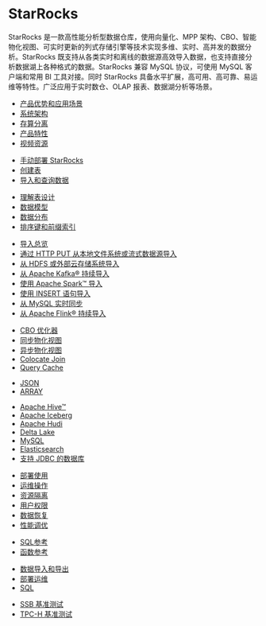 # StarRocks

  StarRocks 是一款高性能分析型数据仓库，使用向量化、MPP 架构、CBO、智能物化视图、可实时更新的列式存储引擎等技术实现多维、实时、高并发的数据分析。StarRocks 既支持从各类实时和离线的数据源高效导入数据，也支持直接分析数据湖上各种格式的数据。StarRocks 兼容 MySQL 协议，可使用 MySQL 客户端和常用 BI 工具对接。同时 StarRocks 具备水平扩展，高可用、高可靠、易运维等特性。广泛应用于实时数仓、OLAP 报表、数据湖分析等场景。

<NavBox>
<NavBoxPart title="StarRocks 入门">
<NavBoxPartItem title="产品介绍​">

- [产品优势和应用场景](/introduction/what_is_starrocks)
- [系统架构](/introduction/system_architecture)
- [存算分离](/deployment/deploy_shared_data)
- [产品特性](/introduction/features)
- [视频资源](/faq/Video)

</NavBoxPartItem>
</NavBoxPart>

<NavBoxPart>
<NavBoxPartItem title="快速开始​">

- [手动部署 StarRocks](/quick_start/Deploy)
- [创建表](/quick_start/Create_table)
- [导入和查询数据](/quick_start/Import_and_query)

</NavBoxPartItem>
</NavBoxPart>
</NavBox>

<NavBox>
<NavBoxPart title="表设计​">
<NavBoxPartItem>

- [理解表设计](/table_design/StarRocks_table_design)
- [数据模型](/table_design/table_types/table_types)
- [数据分布](/table_design/Data_distribution)
- [排序键和前缀索引](/table_design/Sort_key)

</NavBoxPartItem>
</NavBoxPart>

<NavBoxPart title="数据导入​">
<NavBoxPartItem>

- [导入总览](/loading/Loading_intro)
- [通过 HTTP PUT 从本地文件系统或流式数据源导入](/loading/StreamLoad)
- [从 HDFS 或外部云存储系统导入](/loading/BrokerLoad)
- [从 Apache Kafka® 持续导入](/loading/RoutineLoad)
- [使用 Apache Spark™ 导入](/loading/SparkLoad)
- [使用 INSERT 语句导入](/loading/InsertInto)
- [从 MySQL 实时同步](/loading/Flink_cdc_load)
- [从 Apache Flink® 持续导入](/loading/Flink-connector-starrocks)

</NavBoxPartItem>
</NavBoxPart>
</NavBox>

<NavBox>
<NavBoxPart title="数据查询​">
<NavBoxPartItem title="提高查询性能">

- [CBO 优化器](/using_starrocks/Cost_based_optimizer)
- [同步物化视图](/using_starrocks/Materialized_view-single_table)
- [异步物化视图](/using_starrocks/Materialized_view)
- [Colocate Join](/using_starrocks/Colocate_join)
- [Query Cache](/using_starrocks/query_cache)

</NavBoxPartItem>
<NavBoxPartItem title="查询半结构化数据">

- [JSON](/sql-reference/sql-statements/data-types/JSON)
- [ARRAY](/sql-reference/sql-statements/data-types/Array)

</NavBoxPartItem>
</NavBoxPart>

<NavBoxPart>
<NavBoxPartItem title="查询外部数据源​">

- [Apache Hive™](/data_source/catalog/hive_catalog)
- [Apache Iceberg](/data_source/catalog/iceberg_catalog)
- [Apache Hudi](/data_source/catalog/hudi_catalog)
- [Delta Lake](/data_source/catalog/deltalake_catalog)
- [MySQL](/data_source/External_table#mysql-外部表)
- [Elasticsearch](/data_source/External_table#elasticsearch-外部表)
- [支持 JDBC 的数据库](/data_source/catalog/jdbc_catalog)

</NavBoxPartItem>
</NavBoxPart>
</NavBox>

<NavBox>
<NavBoxPart title="管理 StarRocks">
<NavBoxPartItem>

- [部署使用](/administration/Build_in_docker)
- [运维操作](/administration/Scale_up_down)
- [资源隔离](/administration/monitor_manage_big_queries)
- [用户权限](/administration/privilege_overview)
- [数据恢复](/administration/Data_recovery)
- [性能调优](/administration/Query_planning)

</NavBoxPartItem>
</NavBoxPart>

<NavBoxPart title="参考​">
<NavBoxPartItem>

- [SQL参考](/sql-reference/sql-statements/account-management/ALTER%20USER)
- [函数参考](/sql-reference/sql-functions/date-time-functions/convert_tz)

</NavBoxPartItem>
</NavBoxPart>
</NavBox>

<NavBox>
<NavBoxPart title="常见问题​">
<NavBoxPartItem>

- [数据导入和导出](/faq/loading/Loading_faq)
- [部署运维](/faq/Deploy_faq)
- [SQL](/faq/Sql_faq)

</NavBoxPartItem>
</NavBoxPart>

<NavBoxPart title="性能测试​">
<NavBoxPartItem>

- [SSB 基准测试](/benchmarking/SSB_Benchmarking)
- [TPC-H 基准测试](/benchmarking/TPC-H_Benchmark)

</NavBoxPartItem>
</NavBoxPart>
</NavBox>

